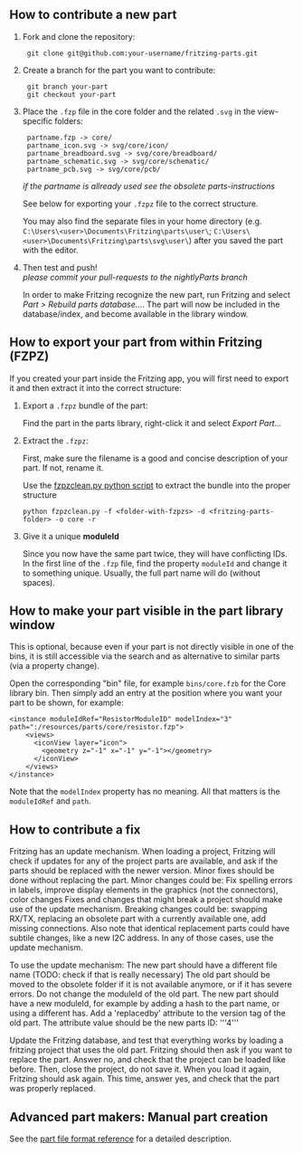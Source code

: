 ## How to contribute a new part

1. Fork and clone the repository:

        git clone git@github.com:your-username/fritzing-parts.git

2. Create a branch for the part you want to contribute:

        git branch your-part
        git checkout your-part

3. Place the `.fzp` file in the core folder and the related `.svg` in the view-specific folders:

        partname.fzp -> core/
        partname_icon.svg -> svg/core/icon/
        partname_breadboard.svg -> svg/core/breadboard/ 
        partname_schematic.svg -> svg/core/schematic/ 
        partname_pcb.svg -> svg/core/pcb/ 
        
   *if the partname is allready used see the obsolete parts-instructions*

   See below for exporting your `.fzpz` file to the correct structure.  
   
   You may also find the separate files in your home directory (e.g. `C:\Users\<user>\Documents\Fritzing\parts\user\`; `C:\Users\<user>\Documents\Fritzing\parts\svg\user\`) after you saved the part with the editor.


4. Then test and push!  
   *please commit your pull-requests to the nightlyParts branch*

    In order to make Fritzing recognize the new part, run Fritzing and select _Part > Rebuild parts database..._. The part will now be included in the database/index, and become available in the library window.

## How to export your part from within Fritzing (FZPZ)

If you created your part inside the Fritzing app, you will first need to export it and then extract it into the correct structure:

1. Export a `.fzpz` bundle of the part:

   Find the part in the parts library, right-click it and select _Export Part..._

2. Extract the `.fzpz`:

   First, make sure the filename is a good and concise description of your part. If not, rename it.

   Use the [fzpzclean.py python script](https://github.com/fritzing/fritzing-parts/blob/master/scripts/fzpzclean.py) to extract the bundle into the proper structure
   
       python fzpzclean.py -f <folder-with-fzpzs> -d <fritzing-parts-folder> -o core -r

3. Give it a unique **moduleId**

   Since you now have the same part twice, they will have conflicting IDs. In the first line of the `.fzp` file, find the property `moduleId` and change it to something unique. Usually, the full part name will do (without spaces).
   

## How to make your part visible in the part library window

This is optional, because even if your part is not directly visible in one of the bins, it is still accessible via the search and as alternative to similar parts (via a property change).

Open the corresponding "bin" file, for example `bins/core.fzb` for the Core library bin. Then simply add an entry at the position where you want your part to be shown, for example:

    <instance moduleIdRef="ResistorModuleID" modelIndex="3" path=":/resources/parts/core/resistor.fzp">
        <views>
          <iconView layer="icon">
            <geometry z="-1" x="-1" y="-1"></geometry>
          </iconView>
        </views>
    </instance>
    
Note that the `modelIndex` property has no meaning. All that matters is the `moduleIdRef` and `path`.

## How to contribute a fix

Fritzing has an update mechanism. 
When loading a project, Fritzing will check if updates for any of the project parts are available,
and ask if the parts should be replaced with the newer version.
Minor fixes should be done without replacing the part.
Minor changes could be: Fix spelling errors in labels, improve display elements in the graphics (not the connectors), color changes
Fixes and changes that might break a project should make use of the update mechanism.
Breaking changes could be: swapping RX/TX, replacing an obsolete part with a currently available one, add missing connections.
Also note that identical replacement parts could have subtile changes, like a new I2C address. In any of those cases, use the update mechanism.

To use the update mechanism:
The new part should have a different file name (TODO: check if that is really necessary)
The old part should be moved to the obsolete folder if it is not available anymore, or if it has severe errors.
Do not change the moduleId of the old part. The new part should have a new moduleId, for example by adding
a hash to the part name, or using a different has.
Add a 'replacedby' attribute to the version tag of the old part. The attribute value should be the new parts ID:
'''<version replacedby='PCF8574A_f92705dc5bbcb278fb8f55ff08c7872a_1'>4</version>'''

Update the Fritzing database, and test that everything works by loading a fritzing project that uses the old part.
Fritzing should then ask if you want to replace the part. Answer no, and check that the project can be loaded like
before. Then, close the project, do not save it. When you load it again, Fritzing should ask again. This time,
answer yes, and check that the part was properly replaced.


## Advanced part makers: Manual part creation

See the [part file format reference](https://github.com/fritzing/fritzing-app/wiki/2.1-Part-file-format) for a detailed description.



